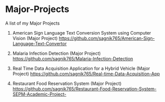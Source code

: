 # Major-Projects
A list of my Major Projects

1. American Sign Language Text Conversion System using Computer Vision (Major Project)     https://github.com/sagnik765/American-Sign-Language-Text-Convertor

2. Malaria Infection Detection (Major Project)    https://github.com/sagnik765/Malaria-Infection-Detection

3. Real Time Data Acquisition Application for a Hybrid Vehicle (Major Project)    https://github.com/sagnik765/Real-time-Data-Acquisition-App

4. Restaurant Food Reservation System (Major Project)    https://github.com/sagnik765/Restaurant-Food-Reservation-System-SEPM-Academic-Project-


